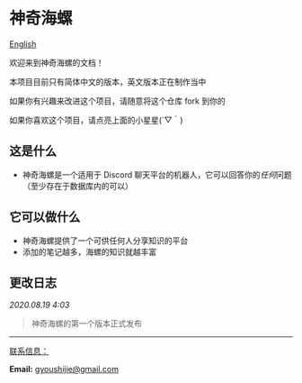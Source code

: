 # 神奇海螺

[English](../README.md)

欢迎来到神奇海螺的文档！

本项目目前只有简体中文的版本，英文版本正在制作当中

如果你有兴趣来改进这个项目，请随意将这个仓库 fork 到你的

如果你喜欢这个项目，请点亮上面的小星星(´▽｀)

## 这是什么

- 神奇海螺是一个适用于 Discord 聊天平台的机器人，它可以回答你的*任何*问题（至少存在于数据库内的可以）

## 它可以做什么

- 神奇海螺提供了一个可供任何人分享知识的平台
- 添加的笔记越多，海螺的知识就越丰富

## 更改日志

*2020.08.19 4:03*
> 神奇海螺的第一个版本正式发布

---

<u>联系信息：</u>

**Email:** gyoushijie@gmail.com